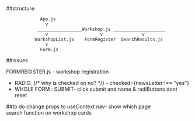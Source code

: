 ##structure

                 App.js
                   v
                _________________Workshop.js ____________________          
                   v                    v               v
               WorkshopList.js    FormRegister  SearchResults.js
                   v
                 Form.js




##issues

FORMREGISTER.js -  workshop registration


* RADIO.  {/* why is checked on no? */} -      checked={newsLetter !== "yes"}
* WHOLE FORM : SUBMIT-  click submit and name & radiButtons dont reset


  
##to do
change props to useContext
nav- show which page   
search function on workshop cards
